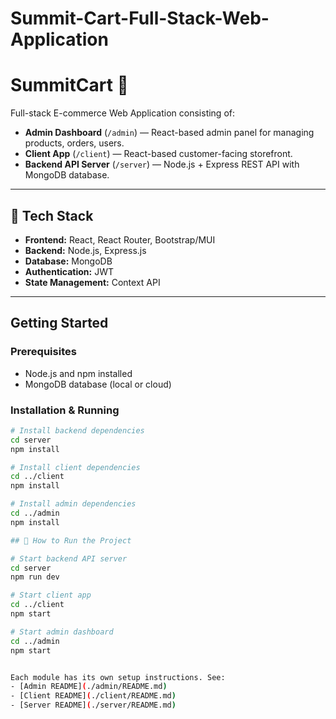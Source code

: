 # Summit-Cart-Full-Stack-Web-Application


# SummitCart 🛒

Full-stack E-commerce Web Application consisting of:

- **Admin Dashboard** (`/admin`) — React-based admin panel for managing products, orders, users.
- **Client App** (`/client`) — React-based customer-facing storefront.
- **Backend API Server** (`/server`) — Node.js + Express REST API with MongoDB database.

---
## 🧰 Tech Stack

- **Frontend:** React, React Router, Bootstrap/MUI
- **Backend:** Node.js, Express.js
- **Database:** MongoDB
- **Authentication:** JWT
- **State Management:** Context API

---

## Getting Started

### Prerequisites

- Node.js and npm installed
- MongoDB database (local or cloud)

### Installation & Running

```bash
# Install backend dependencies
cd server
npm install

# Install client dependencies
cd ../client
npm install

# Install admin dependencies
cd ../admin
npm install

## 🚀 How to Run the Project

# Start backend API server
cd server
npm run dev

# Start client app
cd ../client
npm start

# Start admin dashboard
cd ../admin
npm start


Each module has its own setup instructions. See:
- [Admin README](./admin/README.md)
- [Client README](./client/README.md)
- [Server README](./server/README.md)


